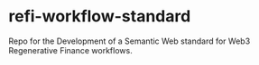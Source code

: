 # refi-workflow-standard
Repo for the Development of a Semantic Web standard for Web3 Regenerative Finance workflows. 
